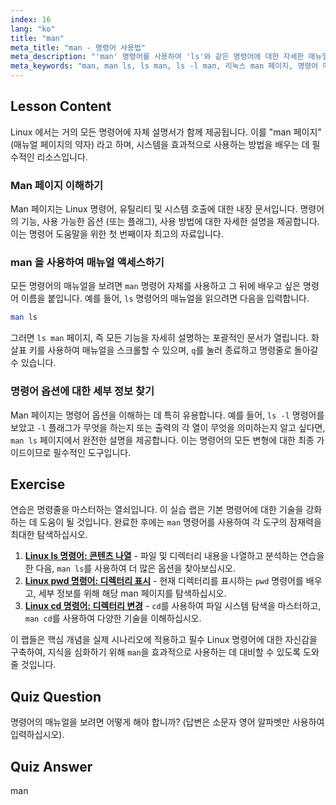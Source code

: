 ```yaml
---
index: 16
lang: "ko"
title: "man"
meta_title: "man - 명령어 사용법"
meta_description: "'man' 명령어를 사용하여 'ls'와 같은 명령어에 대한 자세한 매뉴얼을 확인하는 방법을 배우세요. man ls 페이지를 이해하고 명령줄을 마스터하세요."
meta_keywords: "man, man ls, ls man, ls -l man, 리눅스 man 페이지, 명령어 매뉴얼, 리눅스 문서, 명령줄 도움말"
---
```


## Lesson Content

Linux 에서는 거의 모든 명령어에 자체 설명서가 함께 제공됩니다. 이를 "man 페이지"(매뉴얼 페이지의 약자) 라고 하며, 시스템을 효과적으로 사용하는 방법을 배우는 데 필수적인 리소스입니다.

### Man 페이지 이해하기

Man 페이지는 Linux 명령어, 유틸리티 및 시스템 호출에 대한 내장 문서입니다. 명령어의 기능, 사용 가능한 옵션 (또는 플래그), 사용 방법에 대한 자세한 설명을 제공합니다. 이는 명령어 도움말을 위한 첫 번째이자 최고의 자료입니다.

### man 을 사용하여 매뉴얼 액세스하기

모든 명령어의 매뉴얼을 보려면 `man` 명령어 자체를 사용하고 그 뒤에 배우고 싶은 명령어 이름을 붙입니다. 예를 들어, `ls` 명령어의 매뉴얼을 읽으려면 다음을 입력합니다.

```bash
man ls
```

그러면 `ls man` 페이지, 즉 모든 기능을 자세히 설명하는 포괄적인 문서가 열립니다. 화살표 키를 사용하여 매뉴얼을 스크롤할 수 있으며, `q`를 눌러 종료하고 명령줄로 돌아갈 수 있습니다.

### 명령어 옵션에 대한 세부 정보 찾기

Man 페이지는 명령어 옵션을 이해하는 데 특히 유용합니다. 예를 들어, `ls -l` 명령어를 보았고 `-l` 플래그가 무엇을 하는지 또는 출력의 각 열이 무엇을 의미하는지 알고 싶다면, `man ls` 페이지에서 완전한 설명을 제공합니다. 이는 명령어의 모든 변형에 대한 최종 가이드이므로 필수적인 도구입니다.

## Exercise

연습은 명령줄을 마스터하는 열쇠입니다. 이 실습 랩은 기본 명령어에 대한 기술을 강화하는 데 도움이 될 것입니다. 완료한 후에는 `man` 명령어를 사용하여 각 도구의 잠재력을 최대한 탐색하십시오.

1.  **[Linux ls 명령어: 콘텐츠 나열](https://labex.io/ko/labs/linux-linux-ls-command-content-listing-219205)** - 파일 및 디렉터리 내용을 나열하고 분석하는 연습을 한 다음, `man ls`를 사용하여 더 많은 옵션을 찾아보십시오.
2.  **[Linux pwd 명령어: 디렉터리 표시](https://labex.io/ko/labs/linux-linux-pwd-command-directory-displaying-209734)** - 현재 디렉터리를 표시하는 `pwd` 명령어를 배우고, 세부 정보를 위해 해당 man 페이지를 탐색하십시오.
3.  **[Linux cd 명령어: 디렉터리 변경](https://labex.io/ko/labs/linux-linux-cd-command-directory-changing-209733)** - `cd`를 사용하여 파일 시스템 탐색을 마스터하고, `man cd`를 사용하여 다양한 기술을 이해하십시오.

이 랩들은 핵심 개념을 실제 시나리오에 적용하고 필수 Linux 명령어에 대한 자신감을 구축하여, 지식을 심화하기 위해 `man`을 효과적으로 사용하는 데 대비할 수 있도록 도와줄 것입니다.

## Quiz Question

명령어의 매뉴얼을 보려면 어떻게 해야 합니까? (답변은 소문자 영어 알파벳만 사용하여 입력하십시오).

## Quiz Answer

man
